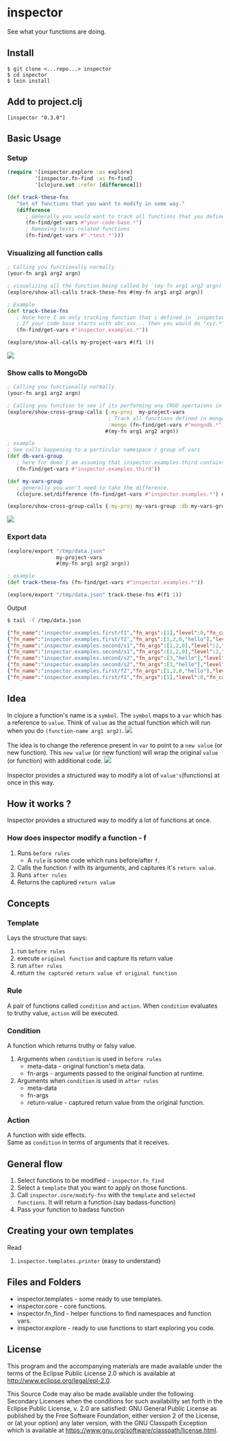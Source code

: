 # inspector

See what your functions are doing.

## Install
```
$ git clone <...repo...> inspector
$ cd inpector
$ lein install
```

## Add to project.clj

`[inspector "0.3.0"]`

## Basic Usage

### Setup
```clojure
(require '[inspector.explore :as explore]
         '[inspector.fn-find :as fn-find]
         '[clojure.set :refer [difference]])

(def track-these-fns
   "Set of functions that you want to modify in some way."
   (difference
      ; Generally you would want to track all functions that you defined. Below line will do that. 
      (fn-find/get-vars #"your-code-base.*")
      ; Removing tests related functions
      (fn-find/get-vars #".*test.*")))
```

### Visualizing all function calls
```clojure
; Calling you functionally normally
(your-fn arg1 arg2 argn)

; visualizing all the function being called by `(my-fn arg1 arg2 argn)`
(explore/show-all-calls track-these-fns #(my-fn arg1 arg2 argn))

; Example
(def track-these-fns 
   ; Note here I am only tracking function that i defined in `inspector.examples.*` namespaces
   ; If your code base starts with abc.xxx... then you would do "xyz.*"
   (fn-find/get-vars #"inspector.examples.*"))

(explore/show-all-calls my-project-vars #(f1 1))
```
<img src="./resources/fn_call_hierarchy.png">

### Show calls to MongoDb
```clojure
; Calling you functionally normally
(your-fn arg1 arg2 argn)

; Calling you function to see if its performing any CRUD opertaions in mongodb
(explore/show-cross-group-calls {:my-proj  my-project-vars
                                 ; Track all functions defined in mongodb library
                                 :mongo (fn-find/get-vars #"mongodb.*")}
                                #(my-fn arg1 arg2 argn))

; example
; See calls happening to a particular namespace / group of vars
(def db-vars-group
   ; here for demo I am assuming that inspector.examples.third contains functions related to database
   (fn-find/get-vars #"inspector.examples.third"))

(def my-vars-group
   ; generally you won't need to take the difference.
   (clojure.set/difference (fn-find/get-vars #"inspector.examples.*") db-vars-group))

(explore/show-cross-group-calls {:my-proj my-vars-group :db my-vars-group} #(f1 1))
```
<img src="./resources/db_calls.png">

### Export data
```clojure
(explore/export "/tmp/data.json"
                my-project-vars
                #(my-fn arg1 arg2 argn))

; example
(def track-these-fns (fn-find/get-vars #"inspector.examples.*"))

(explore/export "/tmp/data.json" track-these-fns #(f1 1))
```
Output
```bash
$ tail -f /tmp/data.json
```

```json lines
{"fn_name":"inspector.examples.first/f1","fn_args":[1],"level":0,"fn_call_id":54,"t_name":"nREPL-session-dafe6f02-279f-44cf-ac79-11ba979b529e","t_id":20}
{"fn_name":"inspector.examples.first/f2","fn_args":[1,2,0,"hello"],"level":1,"fn_call_id":55,"t_name":"nREPL-session-dafe6f02-279f-44cf-ac79-11ba979b529e","t_id":20}
{"fn_name":"inspector.examples.second/s1","fn_args":[1,2,0],"level":2,"fn_call_id":56,"t_name":"nREPL-session-dafe6f02-279f-44cf-ac79-11ba979b529e","t_id":20}
{"fn_name":"inspector.examples.second/s1","fn_args":[1,2,0],"level":2,"fn_call_id":56,"t_name":"nREPL-session-dafe6f02-279f-44cf-ac79-11ba979b529e","t_id":20,"fn_return_value":3}
{"fn_name":"inspector.examples.second/s2","fn_args":[3,"hello"],"level":2,"fn_call_id":57,"t_name":"nREPL-session-dafe6f02-279f-44cf-ac79-11ba979b529e","t_id":20}
{"fn_name":"inspector.examples.second/s2","fn_args":[3,"hello"],"level":2,"fn_call_id":57,"t_name":"nREPL-session-dafe6f02-279f-44cf-ac79-11ba979b529e","t_id":20,"fn_return_value":4}
{"fn_name":"inspector.examples.first/f2","fn_args":[1,2,0,"hello"],"level":1,"fn_call_id":55,"t_name":"nREPL-session-dafe6f02-279f-44cf-ac79-11ba979b529e","t_id":20,"fn_return_value":4}
{"fn_name":"inspector.examples.first/f1","fn_args":[1],"level":0,"fn_call_id":54,"t_name":"nREPL-session-dafe6f02-279f-44cf-ac79-11ba979b529e","t_id":20,"fn_return_value":4}
```

## Idea

In clojure a function's name is a `symbol`.
The `symbol` maps to a `var` which has a reference to `value`.
Think of `value` as the actual function which will run when you do `(function-name arg1 arg2)`.
<img src="./resources/original_function.png">
<br>
<br>
The idea is to change the reference present in `var` to point to a `new value` (or new function).
This `new value` (or new function) will wrap the original `value` (or function) with additional code.
<img src="./resources/modified_function.png">
<br>
<br>
Inspector provides a structured way to modify a lot of `value's`(functions) at once in this way.

## How it works ?
Inspector provides a structured way to modify a lot of functions at once.

### How does inspector modify a function - f
1. Runs `before rules`
   - A `rule` is some code which runs before/after `f`.
2. Calls the function `f` with its arguments, and captures it's `return value`.
3. Runs `after rules`
4. Returns the captured `return value`

## Concepts
### Template
Lays the structure that says:
1. run `before rules`
2. execute `original function` and capture its return value
3. run `after rules`
4. return `the captured return value of original function`

### Rule
A pair of functions called `condition` and `action`.
When `condition` evaluates to truthy value, `action` will be executed.

### Condition
A function which returns truthy or falsy value.
1. Arguments when `condition` is used in `before rules`
   - meta-data - original function's meta data.
   - fn-args   - arguments passed to the original function at runtime.
2. Arguments when `condition` is used in `after rules`
   - meta-data
   - fn-args
   - return-value - captured return value from the original function.

### Action
A function with side effects.
<br>
Same as `condition` in terms of arguments that it receives.


## General flow
1. Select functions to be modified - `inspector.fn_find`
2. Select a `template` that you want to apply on those functions.
3. Call `inspector.core/modify-fns` with the `template` and `selected functions`. It will return a function (say badass-function)
4. Pass your function to badass function


## Creating your own templates
Read
1. `inspector.templates.printer` (easy to understand)


## Files and Folders
- inspector.templates - some ready to use templates.
- inspector.core - core functions.
- inspector.fn_find - helper functions to find namespaces and function vars.
- inspector.explore - ready to use functions to start exploring you code.

## License

This program and the accompanying materials are made available under the
terms of the Eclipse Public License 2.0 which is available at
http://www.eclipse.org/legal/epl-2.0.

This Source Code may also be made available under the following Secondary
Licenses when the conditions for such availability set forth in the Eclipse
Public License, v. 2.0 are satisfied: GNU General Public License as published by
the Free Software Foundation, either version 2 of the License, or (at your
option) any later version, with the GNU Classpath Exception which is available
at https://www.gnu.org/software/classpath/license.html.
